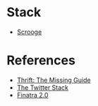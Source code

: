 # Stack
  * [Scrooge](https://github.com/twitter/scrooge)

# References

  * [Thrift: The Missing Guide](https://diwakergupta.github.io/thrift-missing-guide/)
  * [The Twitter Stack](http://blog.oskarsson.nu/post/40196324612/the-twitter-stack)
  * [Finatra 2.0](https://blog.twitter.com/2015/finatra-20-the-fast-testable-scala-services-framework-that-powers-twitter)
